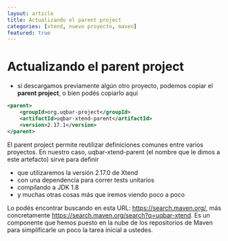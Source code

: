 ```yaml
---
layout: article
title: Actualizando el parent project
categories: [xtend, nuevo proyecto, maven]
featured: true
---
```


# Actualizando el parent project

- si descargamos previamente algún otro proyecto, podemos copiar el **parent project**, o bien podés copiarlo aquí

```xml
<parent>
    <groupId>org.uqbar-project</groupId>
    <artifactId>uqbar-xtend-parent</artifactId>
    <version>2.17.1</version>
</parent>
```

El parent project permite reutilizar definiciones comunes entre varios proyectos. En nuestro caso, uqbar-xtend-parent (el nombre que le dimos a este artefacto) sirve para definir

- que utilizaremos la versión 2.17.0 de Xtend
- con una dependencia para correr tests unitarios
- compilando a JDK 1.8
- y muchas otras cosas más que iremos viendo poco a poco

Lo podés encontrar buscando en esta URL: https://search.maven.org/, más concretamente https://search.maven.org/search?q=uqbar-xtend. Es un componente que hemos puesto en la nube de los repositorios de Maven para simplificarle un poco la tarea inicial a ustedes.
